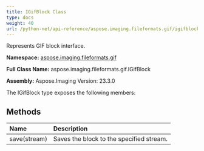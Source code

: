 ```yaml
---
title: IGifBlock Class
type: docs
weight: 40
url: /python-net/api-reference/aspose.imaging.fileformats.gif/igifblock/
---
```


Represents GIF block interface.

**Namespace:** [aspose.imaging.fileformats.gif](/imaging/python-net/api-reference/aspose.imaging.fileformats.gif/)

**Full Class Name:** aspose.imaging.fileformats.gif.IGifBlock

**Assembly:**  Aspose.Imaging Version: 23.3.0

The IGifBlock type exposes the following members:
## **Methods**
|**Name**|**Description**|
| :- | :- |
|save(stream)|Saves the block to the specified stream.|
